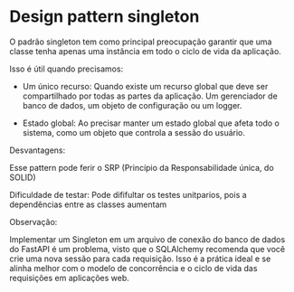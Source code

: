 # Design pattern singleton

O padrão singleton tem como principal preocupação garantir que uma classe tenha apenas uma instância em todo o ciclo de vida da aplicação.

Isso é útil quando precisamos:

* Um único recurso: Quando existe um recurso global que deve ser compartilhado por todas as partes da aplicação. Um gerenciador de banco de dados, um objeto de configuração ou um logger.

* Estado global: Ao precisar manter um estado global que afeta todo o sistema, como um objeto que controla a sessão do usuário.

Desvantagens: 

Esse pattern pode ferir o SRP (Princípio da Responsabilidade única, do SOLID)

Dificuldade de testar: Pode dififultar os testes unitparios, pois a dependências entre as classes aumentam


Observação:

Implementar um Singleton em um arquivo de conexão do banco de dados do FastAPI é um problema, visto que o SQLAlchemy recomenda que você crie uma nova sessão para cada requisição. Isso é a prática ideal e se alinha melhor com o modelo de concorrência e o ciclo de vida das requisições em aplicações web. 